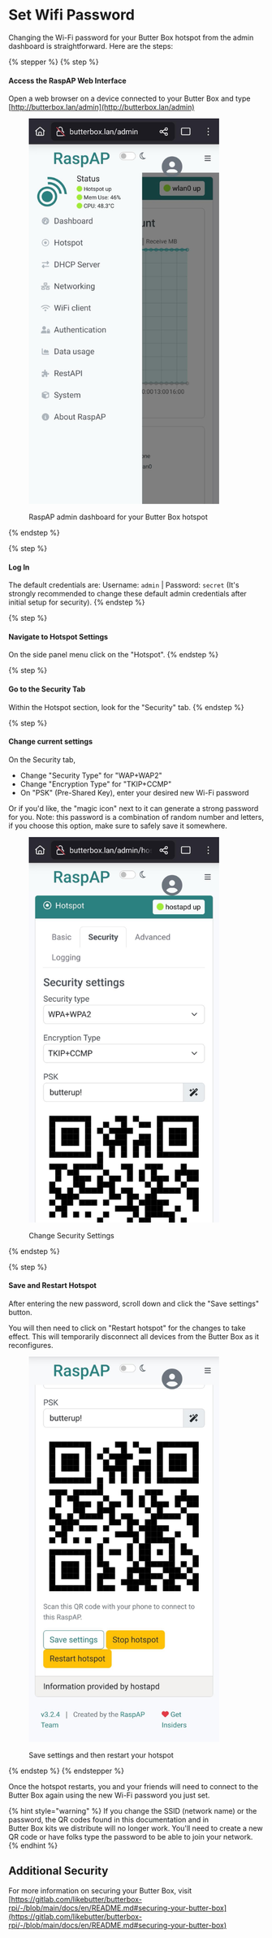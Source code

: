 # Set Wifi Password

Changing the Wi-Fi password for your Butter Box hotspot from the admin dashboard is straightforward. Here are the steps:

{% stepper %}
{% step %}
#### Access the RaspAP Web Interface

Open a web browser on a device connected to your Butter Box and type [http://butterbox.lan/admin](http://butterbox.lan/admin)

<figure><img src="../.gitbook/assets/signal-2025-08-06-144418_002.jpeg" alt="" width="375"><figcaption><p>RaspAP admin dashboard for your Butter Box hotspot</p></figcaption></figure>
{% endstep %}

{% step %}
#### Log In

The default credentials are: Username: `admin` | Password: `secret` (It's strongly recommended to change these default admin credentials after initial setup for security).
{% endstep %}

{% step %}
#### Navigate to Hotspot Settings

On the side panel menu click on the "Hotspot".
{% endstep %}

{% step %}
#### Go to the Security Tab

Within the Hotspot section, look for the "Security" tab.
{% endstep %}

{% step %}
#### Change current settings

On the Security tab,&#x20;

* Change "Security Type" for "WAP+WAP2"
* Change "Encryption Type" for "TKIP+CCMP"
* On "PSK" (Pre-Shared Key), enter your desired new Wi-Fi password

Or if you'd like, the "magic icon" next to it can generate a strong password for you. Note: this password is a combination of random number and letters, if you choose this option, make sure to safely save it somewhere.

<figure><img src="../.gitbook/assets/signal-2025-08-06-150156_002.jpeg" alt="" width="375"><figcaption><p>Change Security Settings</p></figcaption></figure>
{% endstep %}

{% step %}
#### Save and Restart Hotspot

After entering the new password, scroll down and click the "Save settings" button.&#x20;

You will then need to click on "Restart hotspot" for the changes to take effect. This will temporarily disconnect all devices from the Butter Box as it reconfigures.

<figure><img src="../.gitbook/assets/signal-2025-08-06-150156_003.jpeg" alt="" width="375"><figcaption><p>Save settings and then restart your hotspot</p></figcaption></figure>
{% endstep %}
{% endstepper %}

Once the hotspot restarts, you and your friends will need to connect to the Butter Box again using the new Wi-Fi password you just set.

{% hint style="warning" %}
If you change the SSID (network name) or the password, the QR codes found in this documentation and in \
Butter Box kits we distribute will no longer work. You'll need to create a new QR code or have folks type the password to be able to join your network.
{% endhint %}



## Additional Security

For more information on securing your Butter Box, visit [https://gitlab.com/likebutter/butterbox-rpi/-/blob/main/docs/en/README.md#securing-your-butter-box](https://gitlab.com/likebutter/butterbox-rpi/-/blob/main/docs/en/README.md#securing-your-butter-box)

